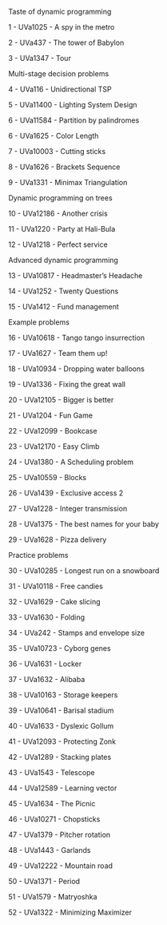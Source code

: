 Taste of dynamic programming

1 - UVa1025 - A spy in the metro

2 - UVa437 - The tower of Babylon 

3 - UVa1347 - Tour

  

Multi-stage decision problems

4 - UVa116 - Unidirectional TSP

5 - UVa11400 - Lighting System Design

6 - UVa11584 - Partition by palindromes

6 - UVa1625 - Color Length

7 - UVa10003 - Cutting sticks

8 - UVa1626 - Brackets Sequence

9 - UVa1331 - Minimax Triangulation

  

Dynamic programming on trees

10 - UVa12186 - Another crisis

11 - UVa1220 - Party at Hali-Bula

12 - UVa1218 - Perfect service

  

Advanced dynamic programming

13 - UVa10817 - Headmaster’s Headache

14 - UVa1252 - Twenty Questions

15 - UVa1412 - Fund management

  

Example problems

16 - UVa10618 - Tango tango insurrection

17 - UVa1627 - Team them up!

18 - UVa10934 - Dropping water balloons

19 - UVa1336 - Fixing the great wall

20 - UVa12105 - Bigger is better

21 - UVa1204 - Fun Game

22 - UVa12099 - Bookcase

23 - UVa12170 - Easy Climb

24 - UVa1380 - A Scheduling problem

25 - UVa10559 - Blocks

26 - UVa1439 - Exclusive access 2

27 - UVa1228 - Integer transmission

28 - UVa1375 - The best names for your baby

29 - UVa1628 - Pizza delivery

  

Practice problems

30 - UVa10285 - Longest run on a snowboard

31 - UVa10118 - Free candies

32 - UVa1629 - Cake slicing

33 - UVa1630 - Folding

34 - UVa242 - Stamps and envelope size

35 - UVa10723 - Cyborg genes

36 - UVa1631 - Locker

37 - UVa1632 - Alibaba

38 - UVa10163 - Storage keepers

39 - UVa10641 - Barisal stadium

40 - UVa1633 - Dyslexic Gollum

41 - UVa12093 - Protecting Zonk

42 - UVa1289 - Stacking plates

43 - UVa1543 - Telescope

44 - UVa12589 - Learning vector

45 - UVa1634 - The Picnic

46 - UVa10271 - Chopsticks

47 - UVa1379 - Pitcher rotation

48 - UVa1443 - Garlands

49 - UVa12222 - Mountain road

50 - UVa1371 - Period

51 - UVa1579 - Matryoshka

52 - UVa1322 - Minimizing Maximizer